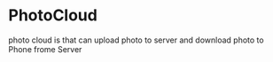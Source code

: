 # PhotoCloud
photo cloud is that can upload photo to server and download photo to Phone frome Server

